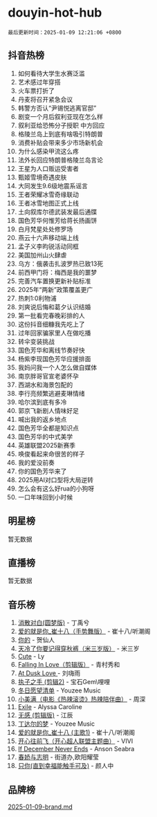 # douyin-hot-hub

`最后更新时间：2025-01-09 12:21:06 +0800`

## 抖音热榜

1. 如何看待大学生水赛泛滥
1. 艺术感过年穿搭
1. 火车票打折了
1. 丹麦将召开紧急会议
1. 韩警方否认“尹锡悦逃离官邸”
1. 剧变一个月后叙利亚现在怎么样
1. 叙利亚给恐怖分子授职 中方回应
1. 格陵兰岛上到底有啥吸引特朗普
1. 消费补贴会带来多少市场新机会
1. 为什么感染甲流这么疼
1. 法外长回应特朗普格陵兰岛言论
1. 王星为人口贩运受害者
1. 甄姬雪境奇遇皮肤
1. 大同发生9.6级地震系谣言
1. 王者荣耀冰雪奇缘联动
1. 王者冰雪地图正式上线
1. 土向叙库尔德武装发最后通牒
1. 国色芳华何惟芳给蒋长扬画饼
1. 白月梵星处处修罗场
1. 燕云十六声移动端上线
1. 孟子义李昀锐活动同框
1. 美国加州山火肆虐
1. 乌方：俄袭击扎波罗热已致13死
1. 前西甲门将：梅西是我的噩梦
1. 完善汽车置换更新补贴标准
1. 2025年“两新”政策覆盖更广
1. 热刺1:0利物浦
1. 刘爽说后悔和葛夕认识结婚
1. 第一批看完春晚彩排的人
1. 这份抖音细糠我先吃上了
1. 过年回家骗家里人在做吃播
1. 转伞变装挑战
1. 国色芳华和离线节奏好快
1. 杨紫李现国色芳华应援排面
1. 我妈问我一个人怎么做自媒体
1. 南京胖哥官宣老婆怀孕
1. 西湖水和海景包配的
1. 李行亮频繁逃避麦琳情绪
1. 哈尔滨到底有多冷
1. 郭京飞新剧人情味好足
1. 喊出我的返乡地点
1. 国色芳华全都是知识点
1. 国色芳华的中式美学
1. 英雄联盟2025新赛季
1. 唤俊看起来命很苦的样子
1. 我的爱没前奏
1. 你的国色芳华来了
1. 2025用AI对口型将大局逆转
1. 怎么会有这么好rua的小狗呀
1. 一口年味回到小时候

## 明星榜

暂无数据

## 直播榜

暂无数据

## 音乐榜

1. [消散对白(圆梦版)](https://sf5-hl-cdn-tos.douyinstatic.com/obj/tos-cn-ve-2774/og4jB5I5IizzoZVAAAzWgBMAsMDWoArfwBOiFs) - 丁禹兮
1. [爱的就是你_崔十八（手势舞版）](https://sf5-hl-cdn-tos.douyinstatic.com/obj/tos-cn-ve-2774/oApB2AigNyB4sTw7JhBOikMAf0oDJzMWBuIrgm) - 崔十八/听潮阁
1. [你的](https://sf5-hl-cdn-tos.douyinstatic.com/obj/tos-cn-ve-2774/oYuIeKf42jB7sEV6B2upMdpYAgfrQWj0FeRegh) - 贺仙人
1. [天冷了你要记得穿秋裤（米三岁版）](https://sf5-hl-cdn-tos.douyinstatic.com/obj/tos-cn-ve-2774/oQlIwVIDWiZ6BQilAorS7MA0AgCkQDvcZAdm1) - 米三岁
1. [Cute](https://sf5-hl-cdn-tos.douyinstatic.com/obj/tos-cn-ve-2774/o4IbIzHWKAAB4wsS5qMBRiiAlEBGTpQRNfFvuo) - Ly
1. [Falling In Love（剪辑版）](https://sf5-hl-cdn-tos.douyinstatic.com/obj/tos-cn-ve-2774/o8ajpA8zzgBPahbBIO8AcKGBLJezFCRd1wfP9f) - 青村秀和
1. [ At Dusk  Love ](https://sf5-hl-cdn-tos.douyinstatic.com/obj/tos-cn-ve-2774/o8CrpCf5CaYgI4ZrtQgMQAFEfuGqNnRSDQAPBc) - 刘嗨雨
1. [执子之手 (剪辑2)](https://sf6-cdn-tos.douyinstatic.com/obj/tos-cn-ve-2774/oUoZLQjCc31XzqsBnBQUNgeKtYPBcgbFDwtfcu) - 宝石Gem\哩哩
1. [冬日愿望清单](https://sf3-cdn-tos.douyinstatic.com/obj/tos-cn-ve-2774/oIIgUOeamCFCVAzxN6MFRLIBlLGpUqQxeeHrLE) - Youzee Music
1. [小美满（电影《热辣滚烫》热辣陪伴曲）](https://sf5-hl-cdn-tos.douyinstatic.com/obj/tos-cn-ve-2774/o0GAn2lSgfZIDUgtevCGDQYnFg4CwnrBaxbTZL) - 周深
1. [Exile](https://sf3-cdn-tos.douyinstatic.com/obj/tos-cn-ve-2774/oYj4gAQTknKE3WW0Je8KGmQ7z1cA4FefwtbufD) - Alyssa Caroline
1. [无感 (剪辑版)](https://sf5-hl-cdn-tos.douyinstatic.com/obj/tos-cn-ve-2774/o0eIsUzJBDlQaQFC5OFlgbMEZC1TFYBftOBn6p) - 江辰
1. [丁达尔的梦](https://sf5-hl-cdn-tos.douyinstatic.com/obj/tos-cn-ve-2774/oMU3WirUZBVQkAC9ccG5P2IQirziZM2RTInUY) - Youzee Music
1. [爱的就是你_崔十八 (主歌1)](https://sf3-cdn-tos.douyinstatic.com/obj/tos-cn-ve-2774/oI5BO5DhFZ6UTcNCnZaOCBLtZ7WIMQGfgnXf5E) - 崔十八/听潮阁
1. [开心往前飞（开心超人联盟主题曲）](https://sf5-hl-cdn-tos.douyinstatic.com/obj/tos-cn-ve-2774/9d8fb7c82cf1421fb93a9fe925275e0a) - VIVI
1. [If December Never Ends](https://sf5-hl-cdn-tos.douyinstatic.com/obj/tos-cn-ve-2774/oY1IQMoTgCFIBg8RZifyqlBBt1UFgitTYmxeOS) - Anson Seabra
1. [春娇与志明](https://sf3-cdn-tos.douyinstatic.com/obj/tos-cn-ve-2774/e530d8fceb7044b39707d7f9ff54add1) - 街道办,欧阳耀莹
1. [只你(直到幸福能触手可及)](https://sf5-hl-cdn-tos.douyinstatic.com/obj/tos-cn-ve-2774/o0lBkRDzFTeaVSUz3ZZSCBVtZ5DIMQGfgmEAuE) - 颜人中

## 品牌榜

[2025-01-09-brand.md](2025-01-09-brand.md)
